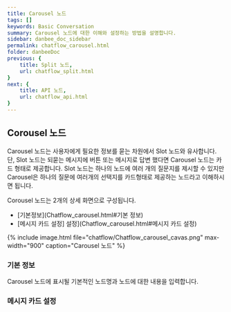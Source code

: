 ```yaml
---
title: Carousel 노드
tags: []
keywords: Basic Conversation
summary: Carousel 노드에 대한 이해와 설정하는 방법을 설명합니다.
sidebar: danbee_doc_sidebar
permalink: chatflow_carousel.html
folder: danbeeDoc
previous: {
    title: Split 노드,
    url: chatflow_split.html
}
next: {
    title: API 노드,
    url: chatflow_api.html
}
---
```


## Corousel 노드

Carousel 노드는 사용자에게 필요한 정보를 묻는 차원에서 Slot 노드와 유사합니다. 단, Slot 노드는 되묻는 메시지에 버튼 또는 메시지로 답변 했다면 Carousel 노드는 카드 형태로 제공합니다. 
Slot 노드는 하나의 노드에 여러 개의 질문지를 제시할 수 있지만 Carousel은 하나의 질문에 여러개의 선택지를 카드형태로 제공하는 노드라고 이해하시면 됩니다. 


Corousel 노드는 2개의 상세 화면으로 구성됩니다.
- [기본정보](Chatflow_carousel.html#기본 정보)
- [메시지 카드 설정] 설정](Chatflow_carousel.html#메시지 카드 설정)

{% include image.html file="chatflow/Chatflow_carousel_cavas.png" max-width="900" caption="Carousel 노드" %}

### 기본 정보

Carousel 노드에 표시될 기본적인 노드명과 노드에 대한 내용을 입력합니다.


### 메시지 카드 설정